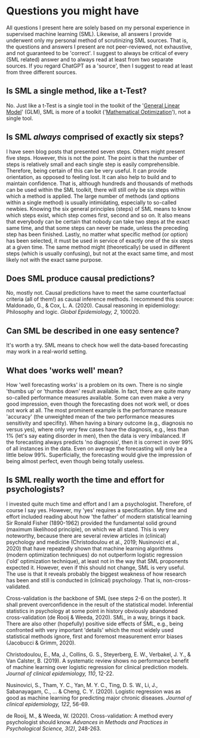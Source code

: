 # Questions you might have

All questions I present here are solely based on my personal experience in supervised machine learning (SML). Likewise, all answers I provide underwent only my personal method of scrutinizing SML sources. That is, the questions and answers I present are not peer-reviewed, not exhaustive, and not guaranteed to be 'correct'. I suggest to always be critical of every (SML related) answer and to always read at least from two separate sources. If you regard ChatGPT as a 'source', then I suggest to read at least from three different sources.

## Is SML a single method, like a t-Test?
No. Just like a t-Test is a single tool in the toolkit of the '[General Linear Model](https://sites.oxy.edu/lengyel/m150/textbook/stglm.html "GLM")' (GLM), SML is more of a toolkit ('[Mathematical Optimization](https://web.stanford.edu/group/sisl/k12/optimization/#!index.md "Mathematical Optimization")'), not a single tool.

## Is SML *always* comprised of exactly six steps?
I have seen blog posts that presented seven steps. Others might present five steps. However, this is not the point. The point is that the number of steps is relatively small and each single step is easily comprehensible. Therefore, being certain of this can be very useful. It can provide orientation, as opposed to feeling lost. It can also help to build and to maintain confidence. That is, although hundreds and thousands of methods can be used within the SML toolkit, there will still only be six steps within which a method is applied. The large number of methods (and options within a single method) is usually intimidating, especially to so-called newbies. Knowing the six general principles (steps) of SML means to know which steps exist, which step comes first, second and so on. It also means that everybody can be certain that nobody can take two steps at the exact same time, and that some steps can never be made, unless the preceding step has been finished. Lastly, no matter what specific method (or option) has been selected, it must be used in service of exactly one of the six steps at a given time. The same method might (theoretically) be used in different steps (which is usually confusing), but not at the exact same time, and most likely not with the exact same purpose.

## Does SML produce causal predictions?
No, mostly not. Causal predictions have to meet the same counterfactual criteria (all of them!) as causal inference methods. I recommend this source: 
Maldonado, G., & Cox, L. A. (2020). Causal reasoning in epidemiology: Philosophy and logic. *Global Epidemiology, 2*, 100020.

## Can SML be described in one easy sentence?
It's worth a try. SML means to check how well the data-based forecasting may work in a real-world setting.

## What does 'works well' mean?
How 'well forecasting works' is a problem on its own. There is no single 'thumbs up' or 'thumbs down' result available. In fact, there are quite many so-called performance measures available. Some can even make a very good impression, even though the forecasting does not work well, or does not work at all. The most prominent example is the performance measure 'accuracy' (the unweighted mean of the two performance measures sensitivity and specifity). When having a binary outcome (e.g., diagnosis no versus yes), where only very few cases have the diagnosis, e.g., less than 1% (let's say eating disorder in men), then the data is very imbalanced. If the forecasting always predicts 'no diagnosis', then it is correct in over 99% of all instances in the data. Even on average the forecasting will only be a little below 99%. Superficially, the forecasting would give the impression of being almost perfect, even though being totally useless.

## Is SML really worth the time and effort for psychologists?
I invested quite much time and effort and I am a psychologist. Therefore, of course I say yes. However, my 'yes' requires a specification. My time and effort included reading about how 'the father' of modern statistical learning Sir Ronald Fisher (1890-1962) provided the fundamental solid ground (maximum likelihood principle), on which we all stand. This is very noteworthy, because there are several review articles in (clinical) psychology and medicine (Christodoulou et al., 2019; Nusinovici et al., 2020) that have repeatedly shown that machine learning algorithms (modern optimization techniques) do not outperform logistic regression ('old' optimization technique), at least not in the way that SML proponents expected it. However, even if this should not change, SML is very useful. The use is that it reveals probably the biggest weakness of how research has been and still is conducted in (clinical) psychology. That is, non-cross-validated.

Cross-validation is *the* backbone of SML (see steps 2-6 on the poster). It shall prevent overconfidence in the result of the statistical model. Inferential statistics in psychology at some point in history obviously abandoned cross-validation (de Rooij & Weeda, 2020). SML, in a way, brings it back. There are also other (hopefully) positive side effects of SML, e.g., being confronted with very important 'details' which the most widely used statistical methods ignore, first and foremost measurement error biases (Jacobucci & Grimm, 2020).

Christodoulou, E., Ma, J., Collins, G. S., Steyerberg, E. W., Verbakel, J. Y., & Van Calster, B. (2019). A systematic review shows no performance benefit of machine learning over logistic regression for clinical prediction models. *Journal of clinical epidemiology, 110*, 12-22.

Nusinovici, S., Tham, Y. C., Yan, M. Y. C., Ting, D. S. W., Li, J., Sabanayagam, C., ... & Cheng, C. Y. (2020). Logistic regression was as good as machine learning for predicting major chronic diseases. *Journal of clinical epidemiology, 122*, 56-69.

de Rooij, M., & Weeda, W. (2020). Cross-validation: A method every psychologist should know. *Advances in Methods and Practices in Psychological Science, 3(2)*, 248-263.

